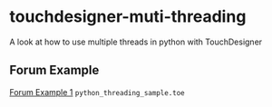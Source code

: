 # touchdesigner-muti-threading

A look at how to use multiple threads in python with TouchDesigner

## Forum Example
[Forum Example 1](https://www.derivative.ca/Forum/viewtopic.php?f=4&t=5396&p=28538&hilit=multithreading+example&sid=d472f763f47c228695ff7b567f22afd8#p28538)
`python_threading_sample.toe`